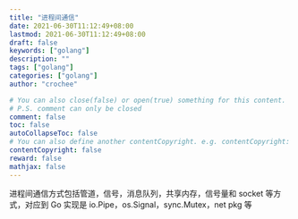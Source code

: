 ```yaml
---
title: "进程间通信"
date: 2021-06-30T11:12:49+08:00
lastmod: 2021-06-30T11:12:49+08:00
draft: false
keywords: ["golang"]
description: ""
tags: ["golang"]
categories: ["golang"]
author: "crochee"

# You can also close(false) or open(true) something for this content.
# P.S. comment can only be closed
comment: false
toc: false
autoCollapseToc: false
# You can also define another contentCopyright. e.g. contentCopyright: "This is another copyright."
contentCopyright: false
reward: false
mathjax: false
---
```


<!--more-->
进程间通信方式包括管道，信号，消息队列，共享内存，信号量和 socket 等方式，对应到 Go 实现是 io.Pipe，os.Signal，sync.Mutex，net pkg 等